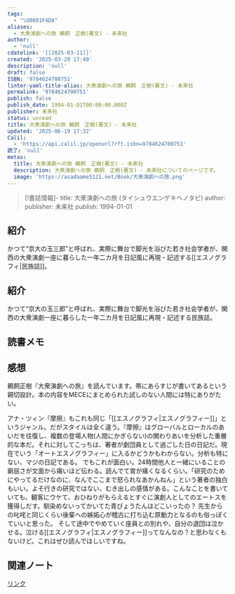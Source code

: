 ```yaml
---
tags:
  - "\U0001F4DA"
aliases:
  - 大衆演劇への旅 鵜飼　正樹(著文) - 未来社
author:
  - 'null'
cdatelink: '[[2025-03-11]]'
created: '2025-03-29 17:40'
description: 'null'
draft: false
ISBN: '9784624700751'
linter-yaml-title-alias: 大衆演劇への旅 鵜飼　正樹(著文) - 未来社
permalink: '9784624700751'
publish: false
publish_date: 1994-01-01T00:00:00.000Z
publisher: 未来社
status: unread
title: 大衆演劇への旅 鵜飼　正樹(著文) - 未来社
updated: '2025-06-19 17:32'
Calil:
  - 'https://api.calil.jp/openurl?rft.isbn=9784624700751'
読了: 'null'
metas:
  title: 大衆演劇への旅 鵜飼　正樹(著文) - 未来社
  description: 大衆演劇への旅 鵜飼　正樹(著文) - 未来社についてのページです。
  image: 'https://asadaame5121.net/Book/大衆演劇への旅.png'
---
```

>[!書誌情報]-
>title: 大衆演劇への旅 (タイシュウエンゲキヘノタビ)
>author: 
>publisher: 未来社
>publish: 1994-01-01

## 紹介

かつて“京大の玉三郎”と呼ばれ、実際に舞台で脚光を浴びた若き社会学者が、関西の大衆演劇一座に暮らした一年二カ月を日記風に再現・記述する[[エスノグラフィ|民族誌]]。
## 紹介

かつて“京大の玉三郎”と呼ばれ、実際に舞台で脚光を浴びた若き社会学者が、関西の大衆演劇一座に暮らした一年二カ月を日記風に再現・記述する民族誌。

## 読書メモ
## 感想
鵜飼正樹『大衆演劇への旅』を読んでいます。帯にあらすじが書いてあるという親切設計。本の内容をMECEにまとめられた試しのない人間には特にありがたい。

アナ・ツィン『摩擦』もこれも同じ「[[エスノグラフィ|エスノグラフィー]]」というジャンル。だがスタイルは全く違う。『摩擦』はグローバルとローカルのあいだを往復し、複数の登場人物(人間にかぎらない)の関わりあいを分析した重層的な本だ。それに対してこっちは、著者が劇団員として過ごした日の日記だ。現在でいう「オートエスノグラフィー」に入るかどうかもわからない。分析も特にない、マジの日記である。
でもこれが面白い。24時間他人と一緒にいることの窮屈さが文面から痛いほど伝わる。読んでて胃が痛くなるくらい。「研究のためにやってるだけなのに、なんでここまで怒られなあかんねん」という著者の独白もいい。よそ行きの研究ではない、むき出しの感情がある。こんなことを書いていても、観客にウケて、おひねりがもらえるとすぐに演劇人としてのエートスを獲得しだす。馴染めないってかいてた青びょうたんはどこいったの？
先生からの叱咤と同じくらい後輩への嫉妬心が稽古に打ち込む原動力となるのも俗っぽくていいと思った。
そして途中でやめていく座員との別れや、自分の退団は泣かせる。泣ける[[エスノグラフィ|エスノグラフィー]]ってなんなの？と思わなくもないけど。これはぜひ読んでほしいですね。
## 関連ノート

<a href="https://asadaame5121.net/9784624700751" class="u-url">リンク</a>
